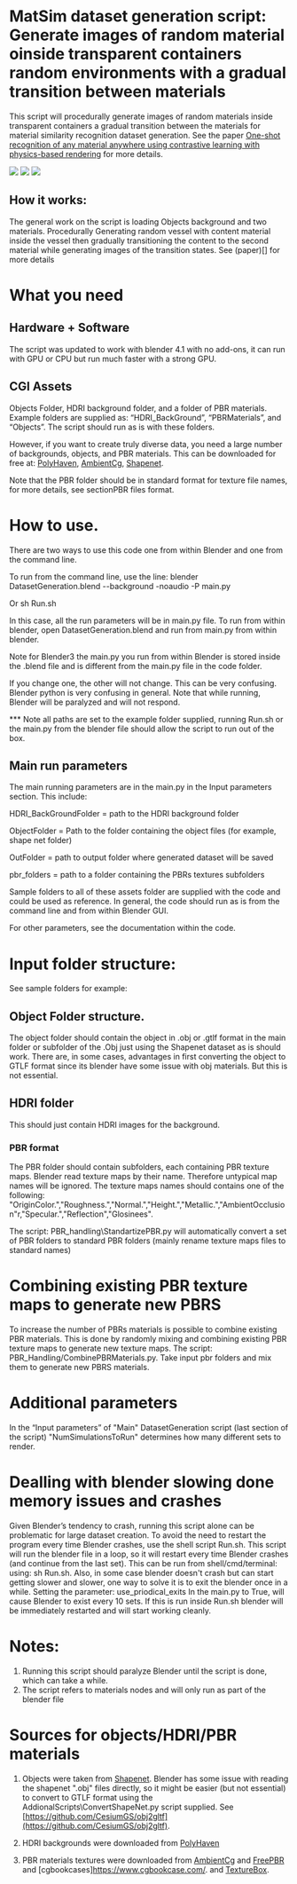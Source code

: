 # MatSim dataset generation script: Generate images of random material oinside transparent containers random environments with a gradual transition between materials
This script will procedurally generate images of random materials inside transparent containers a gradual transition between the materials for material similarity recognition dataset generation. See the paper [One-shot recognition of any material anywhere using contrastive learning with
physics-based rendering](https://arxiv.org/pdf/2212.00648.pdf) for more details. 

 
![](/Figure1.jpg)
![](/Figure2.jpg)
![](/Figure3.jpg)



## How it works:
The general work on the script is loading Objects background and two materials. Procedurally Generating random vessel with content material inside the vessel  then gradually transitioning the content to the second material while generating images of the transition states. See (paper)[] for more details 

# What you need
## Hardware + Software
The script was updated to work with blender 4.1 with no add-ons, it can run with GPU or CPU but run much faster with a strong GPU.

## CGI Assets  
Objects Folder, HDRI background folder, and a folder of PBR materials. Example folders are supplied as: “HDRI_BackGround”, “PBRMaterials”, and “Objects”. 
The script should run as is with these folders.

However, if you want to create truly diverse data, you need a large number of backgrounds, objects, and PBR materials. This can be downloaded for free at:
[PolyHaven](https://polyhaven.com/), [AmbientCg](https://ambientcg.com/), [Shapenet](https://shapenet.org/).

Note that the PBR folder should be in standard format for texture file names, for more details, see sectionPBR files format. 

# How to use.
There are two ways to use this code one from within Blender and one from the command line.

To run from the command line, use the line:
blender DatasetGeneration.blend --background -noaudio -P  main.py

Or sh Run.sh

In this case, all the run parameters will be in main.py file.
To run from within blender, open DatasetGeneration.blend and run from main.py from within blender. 

Note for Blender3  the main.py you run from within Blender is stored inside the .blend file and is different from the main.py file in the code folder. 

If you change one, the other will not change. 
This can be very confusing. Blender python is very confusing in general.
Note that while running, Blender will be paralyzed and will not respond.

*** Note all paths are set to the example folder supplied, running Run.sh or the main.py from the blender file should allow the script to run out of the box.

## Main run parameters 

The main running parameters are in the main.py in the Input parameters section.
This include:

HDRI_BackGroundFolder = path to the HDRI background folder 

ObjectFolder = Path to the folder containing the object files (for example, shape net folder) 

OutFolder = path to output folder where generated dataset will be saved

pbr_folders  = path to a folder containing the PBRs textures subfolders

Sample folders to all of these assets folder are supplied with the code and could be used as reference. 
In general, the code should run as is from the command line and from within Blender GUI.

For other parameters, see the documentation within the code.

 
# Input folder structure:
See sample folders for example:

## Object Folder structure.
The object folder should contain the object in .obj or .gtlf format in the main folder or subfolder  of the .Obj  just using the Shapenet dataset as is should work. There are, in some cases, advantages in first converting the object to GTLF  format since its blender have some issue with obj materials.
But this is not essential.

## HDRI folder
This should just contain HDRI images for the background.

### PBR format
The PBR folder should contain subfolders, each containing PBR texture maps. 
Blender read texture maps by their name. Therefore untypical map names will be ignored. The texture maps names should contains one of the following: "OriginColor.","Roughness.","Normal.","Height.","Metallic.","AmbientOcclusion"r,"Specular.","Reflection","Glosinees".

The script: PBR_handling\StandartizePBR.py will automatically convert a set of PBR folders to standard PBR folders (mainly rename texture maps files to standard names)

# Combining existing PBR texture maps to generate new PBRS
To increase the number of PBRs materials is possible to combine existing PBR materials. This is done by randomly mixing and combining existing PBR texture maps to generate new texture maps.
The script: PBR_Handling/CombinePBRMaterials.py. Take input pbr folders and mix them to generate new PBRS materials.


# Additional parameters 
In the “Input parameters” of "Main" DatasetGeneration  script (last section of the script)
"NumSimulationsToRun" determines how many different sets to render.



# Dealling with blender slowing done memory  issues and crashes
Given Blender’s tendency to crash, running this script alone can be problematic for large dataset creation. To avoid the need to restart the program every time Blender crashes, use the shell script Run.sh. This script will run the blender file in a loop, so it will restart every time Blender crashes (and continue from the last set). This can be run from shell/cmd/terminal: using: sh Run.sh. 
Also, in some case blender doesn't crash but  can start getting slower and slower, one way to solve it is to exit the blender once in  a while. Setting the parameter: use_priodical_exits
In the main.py to True, will cause Blender to exist every 10 sets. If this is run inside Run.sh blender will be immediately restarted and will start working cleanly. 



# Notes:
1) Running this script should paralyze Blender until the script is done, which can take a while.
2) The script refers to materials nodes and will only run as part of the blender file



# Sources for objects/HDRI/PBR materials
1) Objects were taken from [Shapenet](https://shapenet.org/). Blender has some issue with reading the  shapenet ".obj" files directly, so it might be easier (but not essential) to convert to GTLF format using the AddionalScripts\ConvertShapeNet.py script supplied. See [https://github.com/CesiumGS/obj2gltf](https://github.com/CesiumGS/obj2gltf).

3) HDRI backgrounds were downloaded from [PolyHaven](https://polyhaven.com/)
4) PBR materials textures were downloaded from [AmbientCg](https://ambientcg.com/) and [FreePBR](https://freepbr.com/) and [cgbookcases]https://www.cgbookcase.com/.
 and [TextureBox](https://texturebox.com/category). 



